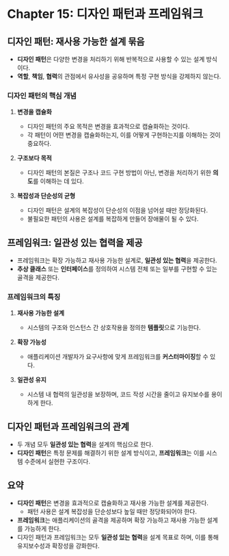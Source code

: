 # Chapter 15: 디자인 패턴과 프레임워크

## 디자인 패턴: 재사용 가능한 설계 묶음
- **디자인 패턴**은 다양한 변경을 처리하기 위해 반복적으로 사용할 수 있는 설계 방식이다.
- **역할**, **책임**, **협력**의 관점에서 유사성을 공유하며 특정 구현 방식을 강제하지 않는다.

### 디자인 패턴의 핵심 개념
1. **변경을 캡슐화**
   - 디자인 패턴의 주요 목적은 변경을 효과적으로 캡슐화하는 것이다.
   - 각 패턴이 어떤 변경을 캡슐화하는지, 이를 어떻게 구현하는지를 이해하는 것이 중요하다.

2. **구조보다 목적**
   - 디자인 패턴의 본질은 구조나 코드 구현 방법이 아닌, 변경을 처리하기 위한 **의도**를 이해하는 데 있다.

3. **복잡성과 단순성의 균형**
   - 디자인 패턴은 설계의 복잡성이 단순성의 이점을 넘어설 때만 정당화된다.
   - 불필요한 패턴의 사용은 설계를 복잡하게 만들어 장애물이 될 수 있다.


## 프레임워크: 일관성 있는 협력을 제공
- 프레임워크는 확장 가능하고 재사용 가능한 설계로, **일관성 있는 협력**을 제공한다.
- **추상 클래스** 또는 **인터페이스**를 정의하여 시스템 전체 또는 일부를 구현할 수 있는 골격을 제공한다.

### 프레임워크의 특징
1. **재사용 가능한 설계**
   - 시스템의 구조와 인스턴스 간 상호작용을 정의한 **템플릿**으로 기능한다.
   
2. **확장 가능성**
   - 애플리케이션 개발자가 요구사항에 맞게 프레임워크를 **커스터마이징**할 수 있다.

3. **일관성 유지**
   - 시스템 내 협력의 일관성을 보장하며, 코드 작성 시간을 줄이고 유지보수를 용이하게 한다.


## 디자인 패턴과 프레임워크의 관계
- 두 개념 모두 **일관성 있는 협력**을 설계의 핵심으로 한다.
- **디자인 패턴**은 특정 문제를 해결하기 위한 설계 방식이고, **프레임워크**는 이를 시스템 수준에서 실현한 구조이다.


## 요약
- **디자인 패턴**은 변경을 효과적으로 캡슐화하고 재사용 가능한 설계를 제공한다.
  - 패턴 사용은 설계 복잡성을 단순성보다 높일 때만 정당화되어야 한다.
- **프레임워크**는 애플리케이션의 골격을 제공하며 확장 가능하고 재사용 가능한 설계를 가능하게 한다.
- 디자인 패턴과 프레임워크는 모두 **일관성 있는 협력**을 설계 목표로 하며, 이를 통해 유지보수성과 확장성을 강화한다.
